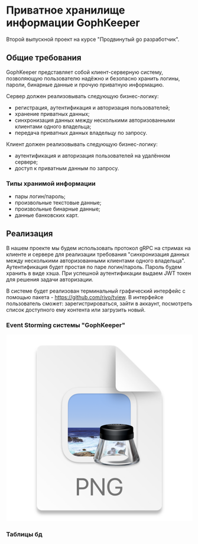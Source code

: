 # Приватное хранилище информации GophKeeper
Второй выпускной проект на курсе "Продвинутый go разработчик".
## Общие требования
GophKeeper представляет собой клиент-серверную систему, позволяющую пользователю надёжно и безопасно хранить логины, пароли, бинарные данные и прочую приватную информацию.

Сервер должен реализовывать следующую бизнес-логику:
- регистрация, аутентификация и авторизация пользователей;
- хранение приватных данных;
- синхронизация данных между несколькими авторизованными клиентами одного владельца;
- передача приватных данных владельцу по запросу.

Клиент должен реализовывать следующую бизнес-логику:

- аутентификация и авторизация пользователей на удалённом сервере;
- доступ к приватным данным по запросу.

### Типы хранимой информации

- пары логин/пароль;
- произвольные текстовые данные;
- произвольные бинарные данные;
- данные банковских карт.

## Реализация

В нашем проекте мы будем использовать протокол gRPC на стримах на клиенте и сервере для реализации требования 
"синхронизация данных между несколькими авторизованными клиентами одного владельца".
Аутентификация будет простая по паре логин/пароль. Пароль будем хранить в виде хэша. При успешной аутентификации выдаем
JWT токен для решения задачи авторизации.

В системе будет реализован терминальный графический интерфейс с помощью пакета - https://github.com/rivo/tview.
В интерфейсе пользователь сможет: зарегистрироваться, зайти в аккаунт, посмотреть список доступного ему контента или загрузить новый.

### Event Storming системы "GophKeeper"
![img.png](doc/img.png)

### Таблицы бд

